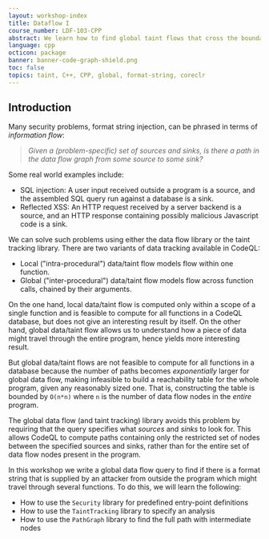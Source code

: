 ```yaml
---
layout: workshop-index
title: Dataflow I
course_number: LDF-103-CPP
abstract: We learn how to find global taint flows that cross the boundary of function scopes by exploring the debugging module of CoreCLR for a format string vulnerability.
language: cpp
octicon: package
banner: banner-code-graph-shield.png
toc: false
topics: taint, C++, CPP, global, format-string, coreclr
---
```


## Introduction

Many security problems, format string injection, can be phrased in terms of _information flow_:

> _Given a (problem-specific) set of sources and sinks, is there a path in the data flow graph from some source to some sink?_

Some real world examples include:

- SQL injection: A user input received outside a program is a source, and the assembled SQL query run against a database is a sink.
- Reflected XSS: An HTTP request received by a server backend is a source, and an HTTP response containing possibly malicious Javascript code is a sink.

We can solve such problems using either the data flow library or the taint tracking library. There are two variants of data tracking available in CodeQL:

- Local ("intra-procedural") data/taint flow models flow within one function.
- Global ("inter-procedural") data/taint flow models flow across function calls, chained by their arguments.

On the one hand, local data/taint flow is computed only within a scope of a single function and is feasible to compute for all functions in a CodeQL database, but does not give an interesting result by itself. On the other hand, global data/taint flow allows us to understand how a piece of data might travel through the entire program, hence yields more interesting result.

But global data/taint flows are not feasible to compute for all functions in a database because the number of paths becomes _exponentially_ larger for global data flow, making infeasible to build a reachability table for the whole program, given any reasonably sized one. That is, constructing the table is bounded by `O(n*n)` where `n` is the number of data flow nodes in the _entire_ program.

The global data flow (and taint tracking) library avoids this problem by requiring that the query specifies what _sources_ and _sinks_ to look for. This allows CodeQL to compute paths containing only the restricted set of nodes between the specified sources and sinks, rather than for the entire set of data flow nodes present in the program.

In this workshop we write a global data flow query to find if there is a format string that is supplied by an attacker from outside the program which might travel through several functions. To do this, we will learn the following:

- How to use the `Security` library for predefined entry-point definitions
- How to use the `TaintTracking` library to specify an analysis
- How to use the `PathGraph` library to find the full path with intermediate nodes

